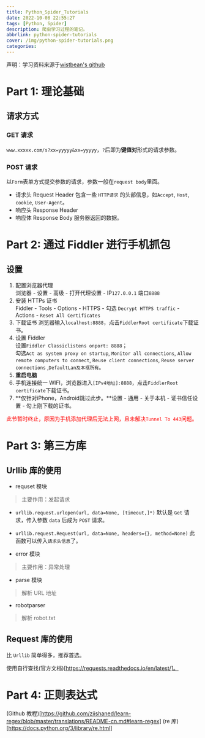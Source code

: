 ```yaml
---
title: Python_Spider_Tutorials
date: 2022-10-08 22:55:27
tags: [Python, Spider]
description: 爬虫学习过程的笔记。
abbrlink: python-spider-tutorials
cover: /img/python-spider-tutorials.png
categories: 
--- 
```


声明：学习资料来源于[wistbean's github](https://github.com/wistbean/learn_python3_spider)

# Part 1: 理论基础

## 请求方式

### GET 请求
`www.xxxxx.com/s?xx=yyyyy&xx=yyyyy`，`?`后即为**键值对**形式的请求参数。  

### POST 请求
以`Form`表单方式提交参数的请求，参数一般在`request body`里面。  
- 请求头 Request Header
包含一些 `HTTP请求` 的头部信息，如`Accept`, `Host`, `cookie`, `User-Agent`。  
- 响应头 Response Header
- 响应体 Response Body
服务器返回的数据。  


# Part 2: 通过 Fiddler 进行手机抓包
## 设置
1. 配置浏览器代理  
浏览器 - 设置 - 高级 - 打开代理设置 - IP`127.0.0.1` 端口`8888`  
2. 安装 HTTPs 证书  
Fiddler - Tools - Options - HTTPS - 勾选 `Decrypt HTTPS traffic` - Actions - `Reset All Certificates`
3. 下载证书
浏览器输入`localhost:8888`，点击`FiddlerRoot certificate`下载证书。
4. 设置 Fiddler  
设置`Fiddler Classiclistens onport: 8888`；    
勾选`Act as system proxy on startup`, `Monitor all connections`, `Allow remote computers to connect`, `Reuse client connections`, `Reuse server connections` ,`DefaultLan及本框所有`。
5. **重启电脑**
6. 手机连接统一 WIFI，浏览器进入`[IPv4地址]:8888`，点击`FiddlerRoot certificate`下载证书。
7. **仅针对iPhone，Android跳过此步。**设置 - 通用 - 关于本机 - 证书信任设置 - 勾上刚下载的证书。  

<font color="red">此节暂时终止，原因为手机添加代理后无法上网，且未解决`Tunnel To 443`问题。</font>

# Part 3: 第三方库

## Urllib 库的使用
- requset 模块
> 主要作用：发起请求  
   - `urllib.request.urlopen(url, data=None, [timeout,]*)`
默认是 `Get` 请求，传入参数 `data` 后成为 `POST` 请求。 
  - `urllib.request.Request(url, data=None, headers={}, method=None)`
此函数可以传入`请求头信息`了。

- error 模块
> 主要作用：异常处理

- parse 模块
> 解析 URL 地址

- robotparser
> 解析 robot.txt

## Request 库的使用
比 `Urllib` 简单得多，推荐首选。

使用自行查找(官方文档)[https://requests.readthedocs.io/en/latest/]。

# Part 4: 正则表达式

(Github 教程)[https://github.com/ziishaned/learn-regex/blob/master/translations/README-cn.md#learn-regex]
(re 库)[https://docs.python.org/3/library/re.html]
